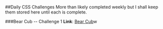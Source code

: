 ##Daily CSS Challenges
More than likely completed weekly but I shall keep them stored here until each is complete.

###Bear Cub -- Challenge 1
**Link**: [Bear Cub](http://codepen.io/nellarro/pen/QdpeOW)w
